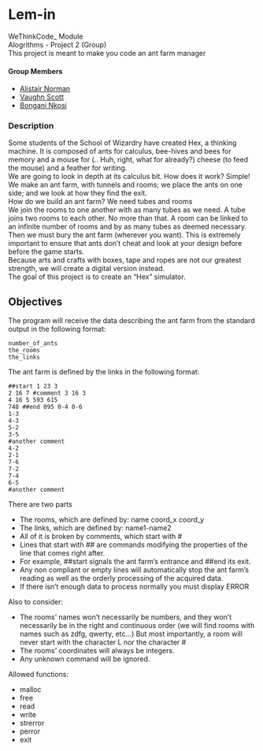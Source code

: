# **Lem-in**
WeThinkCode_ Module  
Alogrithms - Project 2 (Group)  
This project is meant to make you code an ant farm manager

#### Group Members
- [Alistair Norman](https://github.com/anormanwtc)  
- [Vaughn Scott](https://github.com/VR-Scott)  
- [Bongani Nkosi](https://github.com/bnkosi2019)  

### **Description**

Some students of the School of Wizardry have created Hex, a thinking machine. It is composed of ants for calculus, bee-hives and bees for memory and a mouse for (.. Huh, right, what for already?) cheese (to feed the mouse) and a feather for writing.  
We are going to look in depth at its calculus bit. How does it work? Simple! We make an ant farm, with tunnels and rooms; we place the ants on one side; and we look at how they find the exit.  
How do we build an ant farm? We need tubes and rooms  
We join the rooms to one another with as many tubes as we need. A tube joins two rooms to each other. No more than that. A room can be linked to an infinite number of rooms and by as many tubes as deemed necessary. Then we must bury the ant farm (wherever you want). This is extremely important to ensure that ants don’t cheat and look at your design before before the game starts.  
Because arts and crafts with boxes, tape and ropes are not our greatest strength, we will create a digital version instead.  
The goal of this project is to create an “Hex” simulator.  

## **Objectives**
The program will receive the data describing the ant farm from the standard output in the following format:
```
number_of_ants
the_rooms
the_links
```
The ant farm is defined by the links in the following format:
```
##start 1 23 3
2 16 7 #comment 3 16 3
4 16 5 593 615
748 ##end 095 0-4 0-6
1-3
4-3
5-2
3-5
#another comment
4-2
2-1
7-6
7-2
7-4
6-5
#another comment
```

There are two parts
- The rooms, which are defined by: name coord_x coord_y
- The links, which are defined by: name1-name2
- All of it is broken by comments, which start with #
- Lines that start with ## are commands modifying the properties of the line that comes right after.
- For example, ##start signals the ant farm’s entrance and ##end its exit.
- Any non compliant or empty lines will automatically stop the ant farm’s reading as well as the orderly processing of the acquired data.
- If there isn’t enough data to process normally you must display ERROR

Also to consider:
- The rooms’ names won’t necessarily be numbers, and they won’t necessarily be in the right and continuous order (we will find rooms with names such as zdfg, qwerty, etc...)  But most importantly, a room will never start with the character L nor the character # 
- The rooms’ coordinates will always be integers.
- Any unknown command will be ignored.

Allowed functions:
- malloc
- free
- read
- write
- strerror
- perror
- exit
